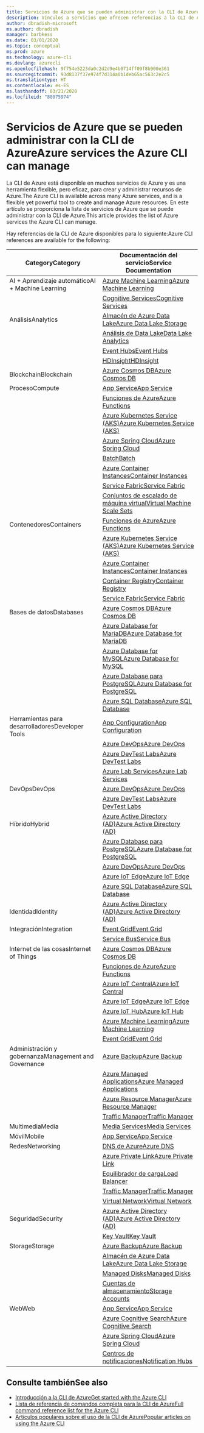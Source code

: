 ```yaml
---
title: Servicios de Azure que se pueden administrar con la CLI de Azure
description: Vínculos a servicios que ofrecen referencias a la CLI de Azure, App Configuration, App Service, Active Directory (AD), Backup, Cognitive Search, Cosmos DB, Data Lake Storage, Database, MariaDB, MySQL, PostgreSQL, PostgreSQL, DevOps, DevTest Labs, DNS, Functions, IoT, IoT Central, IoT Edge, IoT Hub, Kubernetes Service (AKS), Lab Services, Machine Learning, Managed Applications, Private Link, Resource Manager, Spring Cloud, SQL Database, Batch, Cognitive Services, Container Instances, Container Registry, Data Lake Analytics, Event Grid, Event Hubs, HDInsight, Key Vault, Load Balancer, Managed Disks, Media Services, Notification Hubs, Service Bus, Service Fabric, cuentas de almacenamiento, Traffic Manager, Virtual Machine Scale Sets, Virtual Network, Compute, Networking, Internet de las cosas, Herramientas de desarrollo, bases de datos, Analytics, administración y gobernanza, híbrido, almacenamiento, seguridad, IA, IA + Machine Learning
author: dbradish-microsoft
ms.author: dbradish
manager: barbkess
ms.date: 03/01/2020
ms.topic: conceptual
ms.prod: azure
ms.technology: azure-cli
ms.devlang: azurecli
ms.openlocfilehash: 9f754e5223da0c2d2d9e4b0714ff09f8b900e361
ms.sourcegitcommit: 93d8137f37e974f7d314a0b1deb65ac563c2e2c5
ms.translationtype: HT
ms.contentlocale: es-ES
ms.lasthandoff: 03/21/2020
ms.locfileid: "80075974"
---
```

# <a name="azure-services-the-azure-cli-can-manage"></a><span data-ttu-id="eddd6-103">Servicios de Azure que se pueden administrar con la CLI de Azure</span><span class="sxs-lookup"><span data-stu-id="eddd6-103">Azure services the Azure CLI can manage</span></span>

<span data-ttu-id="eddd6-104">La CLI de Azure está disponible en muchos servicios de Azure y es una herramienta flexible, pero eficaz, para crear y administrar recursos de Azure.</span><span class="sxs-lookup"><span data-stu-id="eddd6-104">The Azure CLI is available across many Azure services, and is a flexible yet powerful tool to create and manage Azure resources.</span></span>  <span data-ttu-id="eddd6-105">En este artículo se proporciona la lista de servicios de Azure que se puede administrar con la CLI de Azure.</span><span class="sxs-lookup"><span data-stu-id="eddd6-105">This article provides the list of Azure services the Azure CLI can manage.</span></span>

<span data-ttu-id="eddd6-106">Hay referencias de la CLI de Azure disponibles para lo siguiente:</span><span class="sxs-lookup"><span data-stu-id="eddd6-106">Azure CLI references are available for the following:</span></span>  

| <span data-ttu-id="eddd6-107">Category</span><span class="sxs-lookup"><span data-stu-id="eddd6-107">Category</span></span> | <span data-ttu-id="eddd6-108">Documentación del servicio</span><span class="sxs-lookup"><span data-stu-id="eddd6-108">Service Documentation</span></span>
|-|-|
|<span data-ttu-id="eddd6-109">AI + Aprendizaje automático</span><span class="sxs-lookup"><span data-stu-id="eddd6-109">AI + Machine Learning</span></span>| [<span data-ttu-id="eddd6-110">Azure Machine Learning</span><span class="sxs-lookup"><span data-stu-id="eddd6-110">Azure Machine Learning</span></span>](/azure/machine-learning/)
||[<span data-ttu-id="eddd6-111">Cognitive Services</span><span class="sxs-lookup"><span data-stu-id="eddd6-111">Cognitive Services</span></span>](/azure/cognitive-services/)
|<span data-ttu-id="eddd6-112">Análisis</span><span class="sxs-lookup"><span data-stu-id="eddd6-112">Analytics</span></span>|[<span data-ttu-id="eddd6-113">Almacén de Azure Data Lake</span><span class="sxs-lookup"><span data-stu-id="eddd6-113">Azure Data Lake Storage</span></span>](/azure/storage/blobs/data-lake-storage-introduction/)
||[<span data-ttu-id="eddd6-114">Análisis de Data Lake</span><span class="sxs-lookup"><span data-stu-id="eddd6-114">Data Lake Analytics</span></span>](/azure/data-lake-analytics/)
||[<span data-ttu-id="eddd6-115">Event Hubs</span><span class="sxs-lookup"><span data-stu-id="eddd6-115">Event Hubs</span></span>](/azure/event-hubs/)
||[<span data-ttu-id="eddd6-116">HDInsight</span><span class="sxs-lookup"><span data-stu-id="eddd6-116">HDInsight</span></span>](/azure/hdinsight/)
|<span data-ttu-id="eddd6-117">Blockchain</span><span class="sxs-lookup"><span data-stu-id="eddd6-117">Blockchain</span></span>|[<span data-ttu-id="eddd6-118">Azure Cosmos DB</span><span class="sxs-lookup"><span data-stu-id="eddd6-118">Azure Cosmos DB</span></span>](/azure/cosmos-db/)
|<span data-ttu-id="eddd6-119">Proceso</span><span class="sxs-lookup"><span data-stu-id="eddd6-119">Compute</span></span>|[<span data-ttu-id="eddd6-120">App Service</span><span class="sxs-lookup"><span data-stu-id="eddd6-120">App Service</span></span>](/azure/app-service/)
||[<span data-ttu-id="eddd6-121">Funciones de Azure</span><span class="sxs-lookup"><span data-stu-id="eddd6-121">Azure Functions</span></span>](/azure/azure-functions/)
||[<span data-ttu-id="eddd6-122">Azure Kubernetes Service (AKS)</span><span class="sxs-lookup"><span data-stu-id="eddd6-122">Azure Kubernetes Service (AKS)</span></span>](/azure/aks/)
||[<span data-ttu-id="eddd6-123">Azure Spring Cloud</span><span class="sxs-lookup"><span data-stu-id="eddd6-123">Azure Spring Cloud</span></span>](/azure/spring-cloud/)
||[<span data-ttu-id="eddd6-124">Batch</span><span class="sxs-lookup"><span data-stu-id="eddd6-124">Batch</span></span>](/azure/batch/)
||[<span data-ttu-id="eddd6-125">Azure Container Instances</span><span class="sxs-lookup"><span data-stu-id="eddd6-125">Container Instances</span></span>](/azure/container-instances/)
||[<span data-ttu-id="eddd6-126">Service Fabric</span><span class="sxs-lookup"><span data-stu-id="eddd6-126">Service Fabric</span></span>](/azure/service-fabric/)
||[<span data-ttu-id="eddd6-127">Conjuntos de escalado de máquina virtual</span><span class="sxs-lookup"><span data-stu-id="eddd6-127">Virtual Machine Scale Sets</span></span>](/azure/virtual-machine-scale-sets/)
|<span data-ttu-id="eddd6-128">Contenedores</span><span class="sxs-lookup"><span data-stu-id="eddd6-128">Containers</span></span>|[<span data-ttu-id="eddd6-129">Funciones de Azure</span><span class="sxs-lookup"><span data-stu-id="eddd6-129">Azure Functions</span></span>](/azure/azure-functions/)
||[<span data-ttu-id="eddd6-130">Azure Kubernetes Service (AKS)</span><span class="sxs-lookup"><span data-stu-id="eddd6-130">Azure Kubernetes Service (AKS)</span></span>](/azure/aks/)
||[<span data-ttu-id="eddd6-131">Azure Container Instances</span><span class="sxs-lookup"><span data-stu-id="eddd6-131">Container Instances</span></span>](/azure/container-instances/)
||[<span data-ttu-id="eddd6-132">Container Registry</span><span class="sxs-lookup"><span data-stu-id="eddd6-132">Container Registry</span></span>](/azure/container-registry/)
||[<span data-ttu-id="eddd6-133">Service Fabric</span><span class="sxs-lookup"><span data-stu-id="eddd6-133">Service Fabric</span></span>](/azure/service-fabric/)
|<span data-ttu-id="eddd6-134">Bases de datos</span><span class="sxs-lookup"><span data-stu-id="eddd6-134">Databases</span></span>|[<span data-ttu-id="eddd6-135">Azure Cosmos DB</span><span class="sxs-lookup"><span data-stu-id="eddd6-135">Azure Cosmos DB</span></span>](/azure/cosmos-db/)
||[<span data-ttu-id="eddd6-136">Azure Database for MariaDB</span><span class="sxs-lookup"><span data-stu-id="eddd6-136">Azure Database for MariaDB</span></span>](/azure/mariadb/)
||[<span data-ttu-id="eddd6-137">Azure Database for MySQL</span><span class="sxs-lookup"><span data-stu-id="eddd6-137">Azure Database for MySQL</span></span>](/azure/mysql/)
||[<span data-ttu-id="eddd6-138">Azure Database para PostgreSQL</span><span class="sxs-lookup"><span data-stu-id="eddd6-138">Azure Database for PostgreSQL</span></span>](/azure/postgresql/)
||[<span data-ttu-id="eddd6-139">Azure SQL Database</span><span class="sxs-lookup"><span data-stu-id="eddd6-139">Azure SQL Database</span></span>](/azure/sql-database/)
|<span data-ttu-id="eddd6-140">Herramientas para desarrolladores</span><span class="sxs-lookup"><span data-stu-id="eddd6-140">Developer Tools</span></span>|[<span data-ttu-id="eddd6-141">App Configuration</span><span class="sxs-lookup"><span data-stu-id="eddd6-141">App Configuration</span></span>](/azure/azure-app-configuration/)
||[<span data-ttu-id="eddd6-142">Azure DevOps</span><span class="sxs-lookup"><span data-stu-id="eddd6-142">Azure DevOps</span></span>](/azure/devops/)
||[<span data-ttu-id="eddd6-143">Azure DevTest Labs</span><span class="sxs-lookup"><span data-stu-id="eddd6-143">Azure DevTest Labs</span></span>](/azure/lab-services/)
||[<span data-ttu-id="eddd6-144">Azure Lab Services</span><span class="sxs-lookup"><span data-stu-id="eddd6-144">Azure Lab Services</span></span>](/azure/lab-services/classroom-labs/)
|<span data-ttu-id="eddd6-145">DevOps</span><span class="sxs-lookup"><span data-stu-id="eddd6-145">DevOps</span></span>|[<span data-ttu-id="eddd6-146">Azure DevOps</span><span class="sxs-lookup"><span data-stu-id="eddd6-146">Azure DevOps</span></span>](/azure/devops/)
||[<span data-ttu-id="eddd6-147">Azure DevTest Labs</span><span class="sxs-lookup"><span data-stu-id="eddd6-147">Azure DevTest Labs</span></span>](/azure/lab-services/)
|<span data-ttu-id="eddd6-148">Híbrido</span><span class="sxs-lookup"><span data-stu-id="eddd6-148">Hybrid</span></span>|[<span data-ttu-id="eddd6-149">Azure Active Directory (AD)</span><span class="sxs-lookup"><span data-stu-id="eddd6-149">Azure Active Directory (AD)</span></span>](/azure/active-directory/)
||[<span data-ttu-id="eddd6-150">Azure Database para PostgreSQL</span><span class="sxs-lookup"><span data-stu-id="eddd6-150">Azure Database for PostgreSQL</span></span>](/azure/postgresql/)
||[<span data-ttu-id="eddd6-151">Azure DevOps</span><span class="sxs-lookup"><span data-stu-id="eddd6-151">Azure DevOps</span></span>](/azure/devops/)
||[<span data-ttu-id="eddd6-152">Azure IoT Edge</span><span class="sxs-lookup"><span data-stu-id="eddd6-152">Azure IoT Edge</span></span>](/azure/iot-edge/)
||[<span data-ttu-id="eddd6-153">Azure SQL Database</span><span class="sxs-lookup"><span data-stu-id="eddd6-153">Azure SQL Database</span></span>](/azure/sql-database/)
|<span data-ttu-id="eddd6-154">Identidad</span><span class="sxs-lookup"><span data-stu-id="eddd6-154">Identity</span></span>|[<span data-ttu-id="eddd6-155">Azure Active Directory (AD)</span><span class="sxs-lookup"><span data-stu-id="eddd6-155">Azure Active Directory (AD)</span></span>](/azure/active-directory/)
|<span data-ttu-id="eddd6-156">Integración</span><span class="sxs-lookup"><span data-stu-id="eddd6-156">Integration</span></span>|[<span data-ttu-id="eddd6-157">Event Grid</span><span class="sxs-lookup"><span data-stu-id="eddd6-157">Event Grid</span></span>](/azure/event-grid/)
||[<span data-ttu-id="eddd6-158">Service Bus</span><span class="sxs-lookup"><span data-stu-id="eddd6-158">Service Bus</span></span>](/azure/service-bus/)
|<span data-ttu-id="eddd6-159">Internet de las cosas</span><span class="sxs-lookup"><span data-stu-id="eddd6-159">Internet of Things</span></span>|[<span data-ttu-id="eddd6-160">Azure Cosmos DB</span><span class="sxs-lookup"><span data-stu-id="eddd6-160">Azure Cosmos DB</span></span>](/azure/cosmos-db/)
||[<span data-ttu-id="eddd6-161">Funciones de Azure</span><span class="sxs-lookup"><span data-stu-id="eddd6-161">Azure Functions</span></span>](/azure/azure-functions/)
||[<span data-ttu-id="eddd6-162">Azure IoT Central</span><span class="sxs-lookup"><span data-stu-id="eddd6-162">Azure IoT Central</span></span>](/azure/iot-central/)
||[<span data-ttu-id="eddd6-163">Azure IoT Edge</span><span class="sxs-lookup"><span data-stu-id="eddd6-163">Azure IoT Edge</span></span>](/azure/iot-edge/)
||[<span data-ttu-id="eddd6-164">Azure IoT Hub</span><span class="sxs-lookup"><span data-stu-id="eddd6-164">Azure IoT Hub</span></span>](/azure/iot-hub/)
||[<span data-ttu-id="eddd6-165">Azure Machine Learning</span><span class="sxs-lookup"><span data-stu-id="eddd6-165">Azure Machine Learning</span></span>](/azure/machine-learning/)
||[<span data-ttu-id="eddd6-166">Event Grid</span><span class="sxs-lookup"><span data-stu-id="eddd6-166">Event Grid</span></span>](/azure/event-grid/)
|<span data-ttu-id="eddd6-167">Administración y gobernanza</span><span class="sxs-lookup"><span data-stu-id="eddd6-167">Management and Governance</span></span>|[<span data-ttu-id="eddd6-168">Azure Backup</span><span class="sxs-lookup"><span data-stu-id="eddd6-168">Azure Backup</span></span>](/azure/backup/)
||[<span data-ttu-id="eddd6-169">Azure Managed Applications</span><span class="sxs-lookup"><span data-stu-id="eddd6-169">Azure Managed Applications</span></span>](/azure/azure-resource-manager/managed-applications/)
||[<span data-ttu-id="eddd6-170">Azure Resource Manager</span><span class="sxs-lookup"><span data-stu-id="eddd6-170">Azure Resource Manager</span></span>](/azure/azure-resource-manager/)
||[<span data-ttu-id="eddd6-171">Traffic Manager</span><span class="sxs-lookup"><span data-stu-id="eddd6-171">Traffic Manager</span></span>](/azure/traffic-manager/)
|<span data-ttu-id="eddd6-172">Multimedia</span><span class="sxs-lookup"><span data-stu-id="eddd6-172">Media</span></span>|[<span data-ttu-id="eddd6-173">Media Services</span><span class="sxs-lookup"><span data-stu-id="eddd6-173">Media Services</span></span>](/azure/media-services/)
|<span data-ttu-id="eddd6-174">Móvil</span><span class="sxs-lookup"><span data-stu-id="eddd6-174">Mobile</span></span>|[<span data-ttu-id="eddd6-175">App Service</span><span class="sxs-lookup"><span data-stu-id="eddd6-175">App Service</span></span>](/azure/app-service/)
|<span data-ttu-id="eddd6-176">Redes</span><span class="sxs-lookup"><span data-stu-id="eddd6-176">Networking</span></span>|[<span data-ttu-id="eddd6-177">DNS de Azure</span><span class="sxs-lookup"><span data-stu-id="eddd6-177">Azure DNS</span></span>](/azure/dns/)
||[<span data-ttu-id="eddd6-178">Azure Private Link</span><span class="sxs-lookup"><span data-stu-id="eddd6-178">Azure Private Link</span></span>](/azure/private-link/)
||[<span data-ttu-id="eddd6-179">Equilibrador de carga</span><span class="sxs-lookup"><span data-stu-id="eddd6-179">Load Balancer</span></span>](/azure/load-balancer/)
||[<span data-ttu-id="eddd6-180">Traffic Manager</span><span class="sxs-lookup"><span data-stu-id="eddd6-180">Traffic Manager</span></span>](/azure/traffic-manager/)
||[<span data-ttu-id="eddd6-181">Virtual Network</span><span class="sxs-lookup"><span data-stu-id="eddd6-181">Virtual Network</span></span>](/azure/virtual-network/)
|<span data-ttu-id="eddd6-182">Seguridad</span><span class="sxs-lookup"><span data-stu-id="eddd6-182">Security</span></span>|[<span data-ttu-id="eddd6-183">Azure Active Directory (AD)</span><span class="sxs-lookup"><span data-stu-id="eddd6-183">Azure Active Directory (AD)</span></span>](/azure/active-directory/)
||[<span data-ttu-id="eddd6-184">Key Vault</span><span class="sxs-lookup"><span data-stu-id="eddd6-184">Key Vault</span></span>](/azure/key-vault/)
|<span data-ttu-id="eddd6-185">Storage</span><span class="sxs-lookup"><span data-stu-id="eddd6-185">Storage</span></span>|[<span data-ttu-id="eddd6-186">Azure Backup</span><span class="sxs-lookup"><span data-stu-id="eddd6-186">Azure Backup</span></span>](/azure/backup/)
||[<span data-ttu-id="eddd6-187">Almacén de Azure Data Lake</span><span class="sxs-lookup"><span data-stu-id="eddd6-187">Azure Data Lake Storage</span></span>](/azure/storage/blobs/data-lake-storage-introduction/)
||[<span data-ttu-id="eddd6-188">Managed Disks</span><span class="sxs-lookup"><span data-stu-id="eddd6-188">Managed Disks</span></span>](/azure/virtual-machines/windows/managed-disks-overview/)
||[<span data-ttu-id="eddd6-189">Cuentas de almacenamiento</span><span class="sxs-lookup"><span data-stu-id="eddd6-189">Storage Accounts</span></span>](/azure/storage/common/storage-account-overview/)
|<span data-ttu-id="eddd6-190">Web</span><span class="sxs-lookup"><span data-stu-id="eddd6-190">Web</span></span>|[<span data-ttu-id="eddd6-191">App Service</span><span class="sxs-lookup"><span data-stu-id="eddd6-191">App Service</span></span>](/azure/app-service/)
||[<span data-ttu-id="eddd6-192">Azure Cognitive Search</span><span class="sxs-lookup"><span data-stu-id="eddd6-192">Azure Cognitive Search</span></span>](/azure/search/)
||[<span data-ttu-id="eddd6-193">Azure Spring Cloud</span><span class="sxs-lookup"><span data-stu-id="eddd6-193">Azure Spring Cloud</span></span>](/azure/spring-cloud/)
||[<span data-ttu-id="eddd6-194">Centros de notificaciones</span><span class="sxs-lookup"><span data-stu-id="eddd6-194">Notification Hubs</span></span>](/azure/notification-hubs/)

## <a name="see-also"></a><span data-ttu-id="eddd6-195">Consulte también</span><span class="sxs-lookup"><span data-stu-id="eddd6-195">See also</span></span>

- [<span data-ttu-id="eddd6-196">Introducción a la CLI de Azure</span><span class="sxs-lookup"><span data-stu-id="eddd6-196">Get started with the Azure CLI</span></span>](get-started-with-azure-cli.md)
- [<span data-ttu-id="eddd6-197">Lista de referencia de comandos completa para la CLI de Azure</span><span class="sxs-lookup"><span data-stu-id="eddd6-197">Full command reference list for the Azure CLI</span></span>](/cli/azure/reference-index)
- [<span data-ttu-id="eddd6-198">Artículos populares sobre el uso de la CLI de Azure</span><span class="sxs-lookup"><span data-stu-id="eddd6-198">Popular articles on using the Azure CLI</span></span>](popular-articles-using-the-azure-cli.md)
